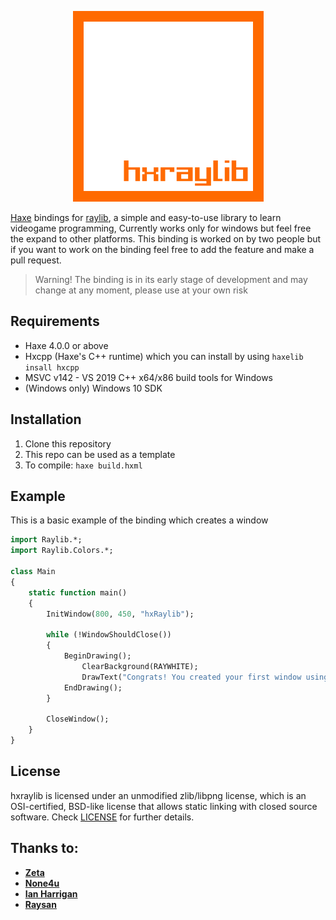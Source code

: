 <p align="center">
	<img src="res/logo.png" alt="Raylib Logo">
</p>

[Haxe](https://haxe.org/) bindings for [raylib](https://raylib.com), a simple and easy-to-use library to learn videogame programming, Currently works only for windows but feel free the expand to other platforms.
This binding is worked on by two people but if you want to work on the binding feel free to add the feature and make a pull request.

> Warning! The binding is in its early stage of development and may change at any moment, please use at your own risk

Requirements
-------------
- Haxe 4.0.0 or above
- Hxcpp (Haxe's C++ runtime) which you can install by using `haxelib insall hxcpp`
- MSVC v142 - VS 2019 C++ x64/x86 build tools for Windows
- (Windows only) Windows 10 SDK

Installation
-------------
1. Clone this repository
2. This repo can be used as a template
3. To compile: `haxe build.hxml`

Example
--------
This is a basic example of the binding which creates a window
```haxe
import Raylib.*;
import Raylib.Colors.*;

class Main
{
    static function main()
    {
        InitWindow(800, 450, "hxRaylib");

        while (!WindowShouldClose())
        {
            BeginDrawing();
                ClearBackground(RAYWHITE);
                DrawText("Congrats! You created your first window using hxRaylib!", 100, 100, 20, RAYWHITE);
            EndDrawing();
        }

        CloseWindow();
    }
}
```

License
-------
hxraylib is licensed under an unmodified zlib/libpng license, which is an OSI-certified, BSD-like license that allows static linking with closed source software. Check [LICENSE](LICENSE.md) for further details.

Thanks to:
----------
- **[Zeta](https://github.com/Apprentice-Alchemist)**
- **[None4u](https://github.com/Picoseconds)**
- **[Ian Harrigan](https://github.com/ianharrigan)**
- **[Raysan](https://github.com/raysan5)**
